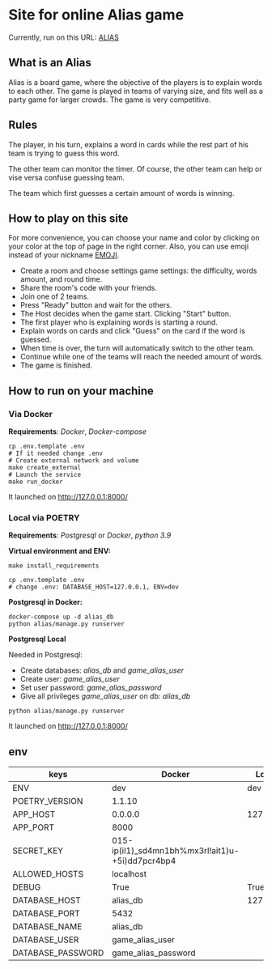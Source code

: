 # Site for online Alias game

Currently, run on this URL: [ALIAS](https://alias.elbarto.ga/)

## What is an Alias

Alias is a board game, where the objective of the players is to explain words to each other.
The game is played in teams of varying size, and fits well as a party game for larger crowds.
The game is very competitive.

## Rules

The player, in his turn, explains a word in cards while the rest part of his team is trying to guess this word.

The other team can monitor the timer. Of course, the other team can help or vise versa confuse guessing team.

The team which first guesses a certain amount of words is winning.

## How to play on this site

For more convenience, you can choose your name and color
by clicking on your color at the top of page in the right corner.
Also, you can use emoji instead of your nickname [EMOJI](https://unicode-table.com/ru/sets/emoji/).

- Create a room and choose settings game settings: the difficulty, words amount, and round time.
- Share the room's code with your friends.
- Join one of 2 teams.
- Press "Ready" button and wait for the others.
- The Host decides when the game start. Clicking "Start" button.
- The first player who is explaining words is starting a round.
- Explain words on cards and click "Guess" on the card if the word is guessed.
- When time is over, the turn will automatically switch to the other team.
- Continue while one of the teams will reach the needed amount of words.
- The game is finished.

## How to run on your machine

### Via Docker
**Requirements**: _Docker_, _Docker-compose_

```
cp .env.template .env
# If it needed change .env
# Create external network and volume
make create_external
# Launch the service
make run_docker
```
It launched on http://127.0.0.1:8000/


### Local via POETRY
**Requirements**: _Postgresql_ or _Docker_, _python 3.9_

**Virtual environment and ENV:**

```
make install_requirements

cp .env.template .env
# change .env: DATABASE_HOST=127.0.0.1, ENV=dev
```

**Postgresql in Docker:**
```
docker-compose up -d alias_db
python alias/manage.py runserver
```

**Postgresql Local**

Needed in Postgresql:
- Create databases: _alias_db_ and _game_alias_user_
- Create user: _game_alias_user_
- Set user password: _game_alias_password_
- Give all privileges _game_alias_user_ on db: _alias_db_

```
python alias/manage.py runserver
```
It launched on http://127.0.0.1:8000/

## env

|   keys            |  Docker  |   Local   |
|  -------          | ------   |    -----  |
| ENV               |      dev |   dev     |
| POETRY_VERSION    |   1.1.10                    ||
| APP_HOST          | 0.0.0.0|127.0.0.1|
| APP_PORT          |   8000                       ||
| SECRET_KEY        | 015-ip(il1)_sd4mn1bh%$m$x3rl!ait1)u-+5i)dd7pcr4bp4 ||
| ALLOWED_HOSTS     | localhost                             ||
| DEBUG             |  True    |  True     |
| DATABASE_HOST     |  alias_db| 127.0.0.1 |
| DATABASE_PORT     | 5432                          ||
| DATABASE_NAME     | alias_db                      ||
| DATABASE_USER     | game_alias_user               ||
| DATABASE_PASSWORD | game_alias_password           ||
